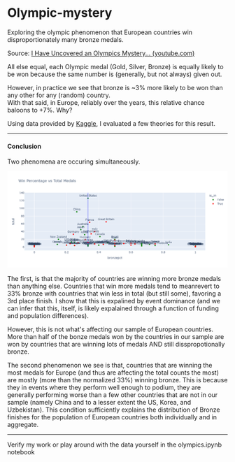 # Olympic-mystery
Exploring the olympic phenomenon that European countries win disproportionately many bronze medals.

Source: [I Have Uncovered an Olympics Mystery... (youtube.com)](https://www.youtube.com/watch?v=kuvKukJNmzI)

All else equal, each Olympic medal (Gold, Silver, Bronze) is equally likely to be won because the same number is (generally, but not always) given out.

However, in practice we see that bronze is ~3% more likely to be won than any other for any (random) country.<br>
With that said, in Europe, reliably over the years, this relative chance baloons to +7%. Why?

Using data provided by [Kaggle](https://www.kaggle.com/datasets/piterfm/paris-2024-olympic-summer-games), I evaluated a few theories for this result.

---

#### Conclusion

Two phenomena are occuring simultaneously.

![plot](plot.png)

The first, is that the majority of countries are winning more bronze medals than anything else.
Countries that win more medals tend to meanrevert to 33% bronze with countries that win less in total (but still some), favoring a 3rd place finish.
I show that this is expalined by event dominance (and we can infer that this, itself, is likely expalained through a function of funding and population differences).

However, this is not what's affecting our sample of European countries.<br>
More than half of the bonze medals won by the countries in our sample are won by countries that are winning lots of medals AND still disspropotionally bronze.

The second phenomenon we see is that, countries that are winning the most medals for Europe (and thus are affecting the total counts the most) are mostly (more than the normalized 33%) winning bronze.
This is because they in events where they perform well enough to podium, they are generally performing worse than a few other countries that are not in our sample (namely China and to a lesser extent the US, Korea, and Uzbekistan).
This condition sufficiently explains the distribution of Bronze finishes for the population of European countries both individually and in aggregate.

---

Verify my work or play around with the data yourself in the olympics.ipynb notebook
